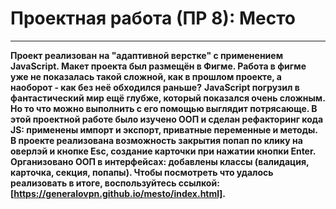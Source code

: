 # Проектная работа (ПР 8): Место
***
**Проект реализован на "адаптивной верстке" с применением JavaScript. Макет проекта был размещён в Фигме. Работа в фигме уже не показалась такой сложной, как в прошлом проекте, а наоборот - как без неё обходился раньше?**
**JavaScript погрузил в фантастический мир ещё глубже, который показался очень сложным. Но то что можно выполнить с его помощью выглядит потрясающе.
В этой проектной работе было изучено ООП и сделан рефакторинг кода JS: применены импорт и экспорт, приватные переменные и методы. В проекте реализована возможность закрытия попап по клику на оверлэй и кнопке Esc, создание карточки при нажатии кнопки Enter.
Организовано ООП в интерфейсах: добавлены классы (валидация, карточка, секция, попапы).
Чтобы посмотреть что удалось реализовать в итоге, воспользуйтесь ссылкой: [https://generalovpn.github.io/mesto/index.html].**